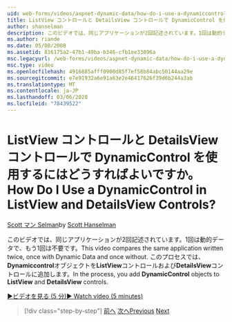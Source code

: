 ```yaml
---
uid: web-forms/videos/aspnet-dynamic-data/how-do-i-use-a-dynamiccontrol-in-listview-and-detailsview-controls
title: ListView コントロールと DetailsView コントロールで DynamicControl を使用するにはどうすればよいですか。 | Microsoft Docs
author: shanselman
description: このビデオでは、同じアプリケーションが2回記述されています。1回は動的データで、もう1回は不要です。 このプロセスでは、DynamicControl オブジェクトを ListView に追加します...
ms.author: riande
ms.date: 05/08/2008
ms.assetid: 816175a2-47b1-49ba-b346-cfb1ee33096a
msc.legacyurl: /web-forms/videos/aspnet-dynamic-data/how-do-i-use-a-dynamiccontrol-in-listview-and-detailsview-controls
msc.type: video
ms.openlocfilehash: 4916885afff0900d85f7ef58b84abc50144aa29e
ms.sourcegitcommit: e7e91932a6e91a63e2e46417626f39d6b244a3ab
ms.translationtype: MT
ms.contentlocale: ja-JP
ms.lasthandoff: 03/06/2020
ms.locfileid: "78439522"
---
```

# <a name="how-do-i-use-a-dynamiccontrol-in-listview-and-detailsview-controls"></a><span data-ttu-id="148ec-105">ListView コントロールと DetailsView コントロールで DynamicControl を使用するにはどうすればよいですか。</span><span class="sxs-lookup"><span data-stu-id="148ec-105">How Do I Use a DynamicControl in ListView and DetailsView Controls?</span></span>

<span data-ttu-id="148ec-106">[Scott マン Selman](https://github.com/shanselman)</span><span class="sxs-lookup"><span data-stu-id="148ec-106">by [Scott Hanselman](https://github.com/shanselman)</span></span>

<span data-ttu-id="148ec-107">このビデオでは、同じアプリケーションが2回記述されています。1回は動的データで、もう1回は不要です。</span><span class="sxs-lookup"><span data-stu-id="148ec-107">This video compares the same application written twice, once with Dynamic Data and once without.</span></span> <span data-ttu-id="148ec-108">このプロセスでは、 **Dynamiccontrol**オブジェクトを**ListView**コントロールおよび**DetailsView**コントロールに追加します。</span><span class="sxs-lookup"><span data-stu-id="148ec-108">In the process, you add **DynamicControl** objects to **ListView** and **DetailsView** controls.</span></span>

[<span data-ttu-id="148ec-109">&#9654;ビデオを見る (5 分)</span><span class="sxs-lookup"><span data-stu-id="148ec-109">&#9654; Watch video (5 minutes)</span></span>](https://channel9.msdn.com/Blogs/ASP-NET-Site-Videos/how-do-i-use-a-dynamiccontrol-in-listview-and-detailsview-controls)

> [!div class="step-by-step"]
> <span data-ttu-id="148ec-110">[前へ](how-do-i-display-unknown-datatypes.md)
> [次へ](getting-started-with-dynamic-data.md)</span><span class="sxs-lookup"><span data-stu-id="148ec-110">[Previous](how-do-i-display-unknown-datatypes.md)
[Next](getting-started-with-dynamic-data.md)</span></span>
